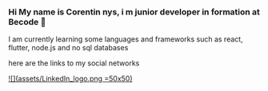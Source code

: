 ### Hi My name is Corentin nys, i m junior developer in formation at Becode 👋




I am currently learning some languages ​​and frameworks such as react, flutter, node.js and no sql databases





here are the links to my social networks

[![](assets/LinkedIn_logo.png  =50x50)](https://www.linkedin.com/in/corentin-nys-649390b2/)
<!--
**corentinnys/corentinnys** is a ✨ _special_ ✨ repository because its `README.md` (this file) appears on your GitHub profile.

Here are some ideas to get you started:

- 🔭 I’m currently working on ...
- 🌱I am currently learning some languages ​​and frameworks such as react, flutter, node.js and no sql databases
- 👯 I’m looking to collaborate on ...
- 🤔 I’m looking for help with ...
- 💬 Ask me about ...
- 📫 How to reach me: ...
- 😄 Pronouns: ...
- ⚡ Fun fact: ...
-->
